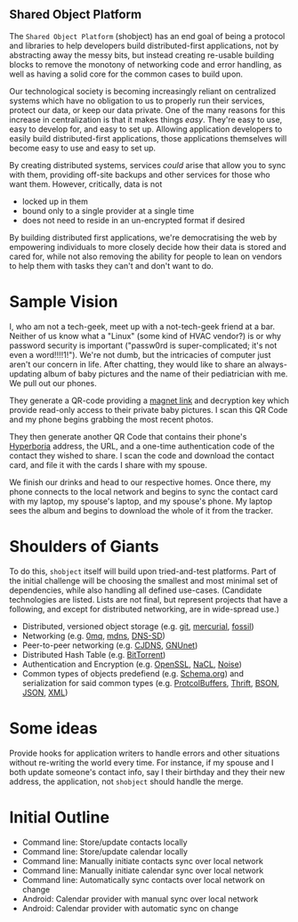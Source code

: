 Shared Object Platform
----------------------

The `Shared Object Platform` (shobject) has an end goal of being a
protocol and libraries to help developers build distributed-first
applications, not by abstracting away the messy bits, but instead
creating re-usable building blocks to remove the monotony of networking
code and error handling, as well as having a solid core for the common
cases to build upon.

Our technological society is becoming increasingly reliant on centralized
systems which have no obligation to us to properly run their services,
protect our data, or keep our data private.  One of the many reasons for
this increase in centralization is that it makes things _easy_.  They're
easy to use, easy to develop for, and easy to set up. Allowing
application developers to easily build distributed-first applications,
those applications themselves will become easy to use and easy to set
up.

By creating distributed systems, services _could_ arise that allow you
to sync with them, providing off-site backups and other services for
those who want them. However, critically, data is not

* locked up in them
* bound only to a single provider at a single time
* does not need to reside in an un-encrypted format if desired


By building distributed first applications, we're democratising the web
by empowering individuals to more closely decide how their data is
stored and cared for, while not also removing the ability for people to
lean on vendors to help them with tasks they can't and don't want to do.

Sample Vision
=============

I, who am not a tech-geek, meet up with a not-tech-geek friend at a bar.
Neither of us know what a "Linux" (some kind of HVAC vendor?) is or why
password security is important ("passw0rd is super-complicated; it's not
even a word!!!!1!"). We're not dumb, but the intricacies of computer
just aren't our concern in life.  After chatting, they would like to
share an always-updating album of baby pictures and the name of their
pediatrician with me.  We pull out our phones.

They generate a QR-code
providing a [magnet link](http://magnet-uri.sourceforge.net/) and
decryption key which provide read-only access to their private baby
pictures. I scan this QR Code and my phone begins grabbing the most
recent photos.

They then generate another QR Code that contains their phone's
[Hyperboria](https://hyperboria.net/) address, the URL, and a one-time
authentication code of the contact they wished to share.  I scan the
code and download the contact card, and file it with the cards I share
with my spouse.

We finish our drinks and head to our respective homes. Once there, my
phone connects to the local network and begins to sync the contact card
with my laptop, my spouse's laptop, and my spouse's phone.  My laptop
sees the album and begins to download the whole of it from the tracker.


Shoulders of Giants
===================

To do this, `shobject` itself will build upon tried-and-test platforms.
Part of the initial challenge will be choosing the smallest and most
minimal set of dependencies, while also handling all defined use-cases.
(Candidate technologies are listed. Lists are not final, but represent
projects that have a following, and except for distributed networking,
are in wide-spread use.)

* Distributed, versioned object storage (e.g.
  [git](https://git-scm.com/),
  [mercurial](https://www.mercurial-scm.org/),
  [fossil](https://www.fossil-scm.org/))
* Networking (e.g. [0mq](http://zeromq.org/), [mdns](http://www.multicastdns.org/), [DNS-SD](http://www.dns-sd.org/))
* Peer-to-peer networking (e.g. [CJDNS](https://github.com/cjdelisle/cjdns), [GNUnet](https://gnunet.org/))
* Distributed Hash Table (e.g. [BitTorrent](http://www.bittorrent.org/))
* Authentication and Encryption (e.g.
  [OpenSSL](https://www.openssl.org/), [NaCL](https://nacl.cr.yp.to/), [Noise](http://noiseprotocol.org/))
* Common types of objects predefiend (e.g.
  [Schema.org](http://schema.org/)) and serialization for said common
  types (e.g.
  [ProtcolBuffers](https://developers.google.com/protocol-buffers/),
  [Thrift](https://thrift.apache.org/), [BSON](http://bsonspec.org/),
  [JSON](http://www.json.org/), [XML](https://www.w3.org/XML/))

Some ideas
==========

Provide hooks for application writers to handle errors and other
situations without re-writing the world every time. For instance, if my
spouse and I both update someone's contact info, say I their birthday
and they their new address, the application, not `shobject` should
handle the merge.

Initial Outline
===============

* Command line: Store/update contacts locally
* Command line: Store/update calendar locally
* Command line: Manually initiate contacts sync over local network
* Command line: Manually initiate calendar sync over local network
* Command line: Automatically sync contacts over local network on change
* Android: Calendar provider with manual sync over local network
* Android: Calendar provider with automatic sync on change

